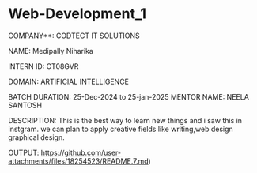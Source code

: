 # Web-Development_1

COMPANY**: CODTECT IT SOLUTIONS

NAME: Medipally Niharika

INTERN ID: CT08GVR

DOMAIN: ARTIFICIAL INTELLIGENCE 

BATCH DURATION: 25-Dec-2024 to 25-jan-2025
MENTOR NAME: NEELA SANTOSH 

DESCRIPTION: This is the best way to learn new things and i saw this in instgram. we can plan to apply creative fields like writing,web design graphical design.

OUTPUT: 
https://github.com/user-attachments/files/18254523/README.7.md)

